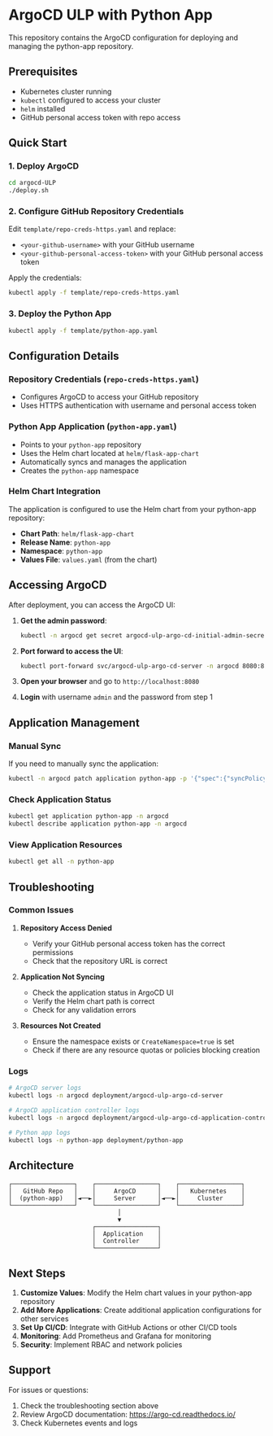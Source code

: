 # ArgoCD ULP with Python App

This repository contains the ArgoCD configuration for deploying and managing the python-app repository.

## Prerequisites

- Kubernetes cluster running
- `kubectl` configured to access your cluster
- `helm` installed
- GitHub personal access token with repo access

## Quick Start

### 1. Deploy ArgoCD

```bash
cd argocd-ULP
./deploy.sh
```

### 2. Configure GitHub Repository Credentials

Edit `template/repo-creds-https.yaml` and replace:
- `<your-github-username>` with your GitHub username
- `<your-github-personal-access-token>` with your GitHub personal access token

Apply the credentials:
```bash
kubectl apply -f template/repo-creds-https.yaml
```

### 3. Deploy the Python App

```bash
kubectl apply -f template/python-app.yaml
```

## Configuration Details

### Repository Credentials (`repo-creds-https.yaml`)
- Configures ArgoCD to access your GitHub repository
- Uses HTTPS authentication with username and personal access token

### Python App Application (`python-app.yaml`)
- Points to your `python-app` repository
- Uses the Helm chart located at `helm/flask-app-chart`
- Automatically syncs and manages the application
- Creates the `python-app` namespace

### Helm Chart Integration
The application is configured to use the Helm chart from your python-app repository:
- **Chart Path**: `helm/flask-app-chart`
- **Release Name**: `python-app`
- **Namespace**: `python-app`
- **Values File**: `values.yaml` (from the chart)

## Accessing ArgoCD

After deployment, you can access the ArgoCD UI:

1. **Get the admin password**:
   ```bash
   kubectl -n argocd get secret argocd-ulp-argo-cd-initial-admin-secret -o jsonpath="{.data.password}" | base64 -d
   ```

2. **Port forward to access the UI**:
   ```bash
   kubectl port-forward svc/argocd-ulp-argo-cd-server -n argocd 8080:80
   ```

3. **Open your browser** and go to `http://localhost:8080`
4. **Login** with username `admin` and the password from step 1

## Application Management

### Manual Sync
If you need to manually sync the application:
```bash
kubectl -n argocd patch application python-app -p '{"spec":{"syncPolicy":{"automated":{"prune":true,"selfHeal":true}}}}'
```

### Check Application Status
```bash
kubectl get application python-app -n argocd
kubectl describe application python-app -n argocd
```

### View Application Resources
```bash
kubectl get all -n python-app
```

## Troubleshooting

### Common Issues

1. **Repository Access Denied**
   - Verify your GitHub personal access token has the correct permissions
   - Check that the repository URL is correct

2. **Application Not Syncing**
   - Check the application status in ArgoCD UI
   - Verify the Helm chart path is correct
   - Check for any validation errors

3. **Resources Not Created**
   - Ensure the namespace exists or `CreateNamespace=true` is set
   - Check if there are any resource quotas or policies blocking creation

### Logs
```bash
# ArgoCD server logs
kubectl logs -n argocd deployment/argocd-ulp-argo-cd-server

# ArgoCD application controller logs
kubectl logs -n argocd deployment/argocd-ulp-argo-cd-application-controller

# Python app logs
kubectl logs -n python-app deployment/python-app
```

## Architecture

```
┌─────────────────┐    ┌─────────────────┐    ┌─────────────────┐
│   GitHub Repo   │    │     ArgoCD      │    │   Kubernetes    │
│  (python-app)   │◄──►│     Server      │◄──►│     Cluster     │
└─────────────────┘    └─────────────────┘    └─────────────────┘
                              │
                              ▼
                       ┌─────────────────┐
                       │  Application    │
                       │  Controller     │
                       └─────────────────┘
```

## Next Steps

1. **Customize Values**: Modify the Helm chart values in your python-app repository
2. **Add More Applications**: Create additional application configurations for other services
3. **Set Up CI/CD**: Integrate with GitHub Actions or other CI/CD tools
4. **Monitoring**: Add Prometheus and Grafana for monitoring
5. **Security**: Implement RBAC and network policies

## Support

For issues or questions:
1. Check the troubleshooting section above
2. Review ArgoCD documentation: https://argo-cd.readthedocs.io/
3. Check Kubernetes events and logs
